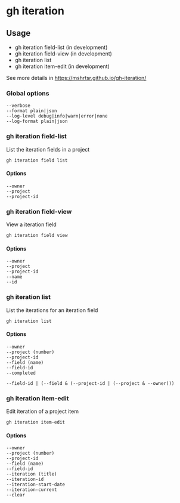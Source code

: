 # gh iteration

## Usage

- gh iteration field-list (in development)
- gh iteration field-view (in development)
- gh iteration list
- gh iteration item-edit (in development)

See more details in https://mshrtsr.github.io/gh-iteration/

### Global options

```
--verbose
--format plain|json
--log-level debug|info|warn|error|none
--log-format plain|json
```

### gh iteration field-list

List the iteration fields in a project

```shell
gh iteration field list
```
#### Options

```
--owner
--project
--project-id
```

### gh iteration field-view

View a iteration field

```shell
gh iteration field view
```

#### Options

```
--owner
--project
--project-id
--name
--id
```

### gh iteration list

List the iterations for an iteration field

```shell
gh iteration list
```

#### Options

```
--owner
--project (number)
--project-id
--field (name)
--field-id
--completed

--field-id | (--field & (--project-id | (--project & --owner)))
```

### gh iteration item-edit

Edit iteration of a project item

```shell
gh iteration item-edit
```

#### Options

```
--owner
--project (number)
--project-id
--field (name)
--field-id
--iteration (title)
--iteration-id
--iteration-start-date
--iteration-current
--clear
```
